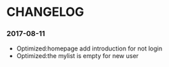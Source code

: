 # CHANGELOG

### 2017-08-11

- Optimized:homepage add introduction for not login
- Optimized:the mylist is empty for new user




